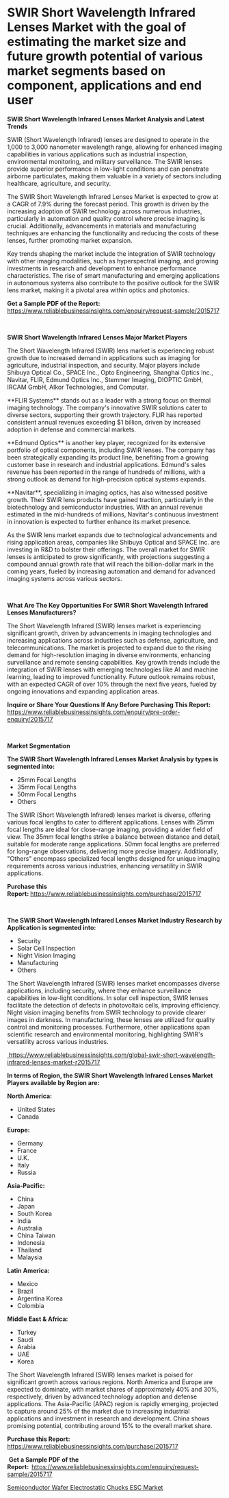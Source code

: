 <p><h1>SWIR Short Wavelength Infrared Lenses Market with the goal of estimating the market size and future growth potential of various market segments based on component, applications and end user</h1></p><p><strong>SWIR Short Wavelength Infrared Lenses Market Analysis and Latest Trends</strong></p>
<p><p>SWIR (Short Wavelength Infrared) lenses are designed to operate in the 1,000 to 3,000 nanometer wavelength range, allowing for enhanced imaging capabilities in various applications such as industrial inspection, environmental monitoring, and military surveillance. The SWIR lenses provide superior performance in low-light conditions and can penetrate airborne particulates, making them valuable in a variety of sectors including healthcare, agriculture, and security.</p><p>The SWIR Short Wavelength Infrared Lenses Market is expected to grow at a CAGR of 7.9% during the forecast period. This growth is driven by the increasing adoption of SWIR technology across numerous industries, particularly in automation and quality control where precise imaging is crucial. Additionally, advancements in materials and manufacturing techniques are enhancing the functionality and reducing the costs of these lenses, further promoting market expansion. </p><p>Key trends shaping the market include the integration of SWIR technology with other imaging modalities, such as hyperspectral imaging, and growing investments in research and development to enhance performance characteristics. The rise of smart manufacturing and emerging applications in autonomous systems also contribute to the positive outlook for the SWIR lens market, making it a pivotal area within optics and photonics.</p></p>
<p><strong>Get a Sample PDF of the Report:&nbsp;</strong> <a href="https://www.reliablebusinessinsights.com/enquiry/request-sample/2015717?utm_campaign=1121&utm_medium=2&utm_source=Github&utm_content=ia&utm_term=17012025&utm_id=swir-short-wavelength-infrared-lenses">https://www.reliablebusinessinsights.com/enquiry/request-sample/2015717</a></p>
<p>&nbsp;</p>
<p><strong>SWIR Short Wavelength Infrared Lenses Major Market Players</strong></p>
<p><p>The Short Wavelength Infrared (SWIR) lens market is experiencing robust growth due to increased demand in applications such as imaging for agriculture, industrial inspection, and security. Major players include Shibuya Optical Co., SPACE Inc., Opto Engineering, Shanghai Optics Inc., Navitar, FLIR, Edmund Optics Inc., Stemmer Imaging, DIOPTIC GmbH, IRCAM GmbH, Alkor Technologies, and Computar.</p><p>**FLIR Systems** stands out as a leader with a strong focus on thermal imaging technology. The company's innovative SWIR solutions cater to diverse sectors, supporting their growth trajectory. FLIR has reported consistent annual revenues exceeding $1 billion, driven by increased adoption in defense and commercial markets.</p><p>**Edmund Optics** is another key player, recognized for its extensive portfolio of optical components, including SWIR lenses. The company has been strategically expanding its product line, benefiting from a growing customer base in research and industrial applications. Edmund's sales revenue has been reported in the range of hundreds of millions, with a strong outlook as demand for high-precision optical systems expands.</p><p>**Navitar**, specializing in imaging optics, has also witnessed positive growth. Their SWIR lens products have gained traction, particularly in the biotechnology and semiconductor industries. With an annual revenue estimated in the mid-hundreds of millions, Navitar's continuous investment in innovation is expected to further enhance its market presence.</p><p>As the SWIR lens market expands due to technological advancements and rising application areas, companies like Shibuya Optical and SPACE Inc. are investing in R&D to bolster their offerings. The overall market for SWIR lenses is anticipated to grow significantly, with projections suggesting a compound annual growth rate that will reach the billion-dollar mark in the coming years, fueled by increasing automation and demand for advanced imaging systems across various sectors.</p></p>
<p>&nbsp;</p>
<p><strong>What Are The Key Opportunities For SWIR Short Wavelength Infrared Lenses Manufacturers?</strong></p>
<p><p>The Short Wavelength Infrared (SWIR) lenses market is experiencing significant growth, driven by advancements in imaging technologies and increasing applications across industries such as defense, agriculture, and telecommunications. The market is projected to expand due to the rising demand for high-resolution imaging in diverse environments, enhancing surveillance and remote sensing capabilities. Key growth trends include the integration of SWIR lenses with emerging technologies like AI and machine learning, leading to improved functionality. Future outlook remains robust, with an expected CAGR of over 10% through the next five years, fueled by ongoing innovations and expanding application areas.</p></p>
<p><strong>Inquire or Share Your Questions If Any Before Purchasing This Report:</strong> <a href="https://www.reliablebusinessinsights.com/enquiry/pre-order-enquiry/2015717?utm_campaign=1121&utm_medium=2&utm_source=Github&utm_content=ia&utm_term=17012025&utm_id=swir-short-wavelength-infrared-lenses">https://www.reliablebusinessinsights.com/enquiry/pre-order-enquiry/2015717</a></p>
<p>&nbsp;</p>
<p><strong>Market Segmentation</strong></p>
<p><strong>The SWIR Short Wavelength Infrared Lenses Market Analysis by types is segmented into:</strong></p>
<p><ul><li>25mm Focal Lengths</li><li>35mm Focal Lengths</li><li>50mm Focal Lengths</li><li>Others</li></ul></p>
<p><p>The SWIR (Short Wavelength Infrared) lenses market is diverse, offering various focal lengths to cater to different applications. Lenses with 25mm focal lengths are ideal for close-range imaging, providing a wider field of view. The 35mm focal lengths strike a balance between distance and detail, suitable for moderate range applications. 50mm focal lengths are preferred for long-range observations, delivering more precise imagery. Additionally, "Others" encompass specialized focal lengths designed for unique imaging requirements across various industries, enhancing versatility in SWIR applications.</p></p>
<p><strong>Purchase this Report:&nbsp;</strong><a href="https://www.reliablebusinessinsights.com/purchase/2015717?utm_campaign=1121&utm_medium=2&utm_source=Github&utm_content=ia&utm_term=17012025&utm_id=swir-short-wavelength-infrared-lenses">https://www.reliablebusinessinsights.com/purchase/2015717</a></p>
<p>&nbsp;</p>
<p><strong>The SWIR Short Wavelength Infrared Lenses Market Industry Research by Application is segmented into:</strong></p>
<p><ul><li>Security</li><li>Solar Cell Inspection</li><li>Night Vision Imaging</li><li>Manufacturing</li><li>Others</li></ul></p>
<p><p>The Short Wavelength Infrared (SWIR) lenses market encompasses diverse applications, including security, where they enhance surveillance capabilities in low-light conditions. In solar cell inspection, SWIR lenses facilitate the detection of defects in photovoltaic cells, improving efficiency. Night vision imaging benefits from SWIR technology to provide clearer images in darkness. In manufacturing, these lenses are utilized for quality control and monitoring processes. Furthermore, other applications span scientific research and environmental monitoring, highlighting SWIR's versatility across various industries.</p></p>
<p><a href="https://www.reliablebusinessinsights.com/global-swir-short-wavelength-infrared-lenses-market-r2015717?utm_campaign=1121&utm_medium=2&utm_source=Github&utm_content=ia&utm_term=17012025&utm_id=swir-short-wavelength-infrared-lenses">&nbsp;https://www.reliablebusinessinsights.com/global-swir-short-wavelength-infrared-lenses-market-r2015717</a></p>
<p><strong>In terms of Region, the SWIR Short Wavelength Infrared Lenses Market Players available by Region are:</strong></p>
<p>
    <p> <strong> North America: </strong>
        <ul>
            <li>United States</li>
            <li>Canada</li>
        </ul>
        </p> 
    <p> <strong> Europe: </strong>
        <ul>
            <li>Germany</li>
            <li>France</li>
            <li>U.K.</li>
            <li>Italy</li>
            <li>Russia</li>
        </ul>
        </p> 
    <p> <strong> Asia-Pacific: </strong>
        <ul>
            <li>China</li>
            <li>Japan</li>
            <li>South Korea</li>
            <li>India</li>
            <li>Australia</li>
            <li>China Taiwan</li>
            <li>Indonesia</li>
            <li>Thailand</li>
            <li>Malaysia</li>
        </ul>
        </p> 
    <p> <strong> Latin America: </strong>
        <ul>
            <li>Mexico</li>
            <li>Brazil</li>
            <li>Argentina Korea</li>
            <li>Colombia</li>
        </ul>
        </p> 
    <p> <strong> Middle East & Africa: </strong>
        <ul>
            <li>Turkey</li>
            <li>Saudi</li>
            <li>Arabia</li>
            <li>UAE</li>
            <li>Korea</li>
        </ul>
    </p>
    </p>
<p><p>The Short Wavelength Infrared (SWIR) lenses market is poised for significant growth across various regions. North America and Europe are expected to dominate, with market shares of approximately 40% and 30%, respectively, driven by advanced technology adoption and defense applications. The Asia-Pacific (APAC) region is rapidly emerging, projected to capture around 25% of the market due to increasing industrial applications and investment in research and development. China shows promising potential, contributing around 15% to the overall market share.</p></p>
<p><strong>Purchase this Report: </strong><a href="https://www.reliablebusinessinsights.com/purchase/2015717?utm_campaign=1121&utm_medium=2&utm_source=Github&utm_content=ia&utm_term=17012025&utm_id=swir-short-wavelength-infrared-lenses">https://www.reliablebusinessinsights.com/purchase/2015717</a></p>
<p>&nbsp;<strong>Get a Sample PDF of the Report:&nbsp;&nbsp;</strong><a href="https://www.reliablebusinessinsights.com/enquiry/request-sample/2015717?utm_campaign=1121&utm_medium=2&utm_source=Github&utm_content=ia&utm_term=17012025&utm_id=swir-short-wavelength-infrared-lenses">https://www.reliablebusinessinsights.com/enquiry/request-sample/2015717</a></p>
<p><strong></strong></p>
<p><p><a href="https://github.com/jaquelynhasenaue8/Market-Research-Report-List-1/blob/main/semiconductor-wafer-electrostatic-chucks-esc-market.md?utm_campaign=1121&utm_medium=2&utm_source=Github&utm_content=ia&utm_term=17012025&utm_id=swir-short-wavelength-infrared-lenses">Semiconductor Wafer Electrostatic Chucks ESC Market</a></p></p>